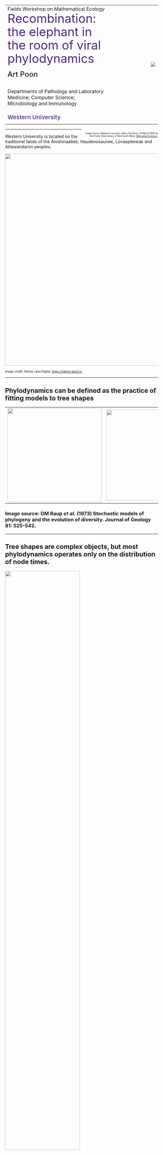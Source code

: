 
<table>
<tr>
<td>
Fields Workshop on Mathematical Ecology
<div style="font-size: 2.5em; line-height: 1.1; color: #4F2683;">Recombination: the elephant in the room of viral phylodynamics</div>
<div style="font-size: 1.5em; line-height: 2.5; font-weight: 500;">Art Poon</div>

Departments of Pathology and Laboratory Medicine; Computer Science; Microbiology and Immunology<br/>

<div style="font-size: 1.2em; line-height: 2; color: #4F2683; font-weight: 500;">
Western University
</div>

</td>
<td width="33%">
<img src="/img/elephant-in-the-room.jpg" style="float: right;"/>
</td>
</tr>
</table>

<div style="float: right; text-align: right; width: 50%; color: black; font-size: 0.5em">
<br/>
Image source: Elephant's tea party, Robur Tea Room, 24 March 1939, by Sam Hood. State Library of New South Wales. <a href="https://commons.wikimedia.org/wiki/File:Elephant%27s_tea_party,_Robur_Tea_Room,_24_March_1939,_by_Sam_Hood_(8739115901).jpg">Wikimedia Commons</a>.
</div>



---

Western University is located on the traditional lands of the Anishinaabek, Haudenosaunee, L&#363;naap&eacute;ewak and Attawandaron peoples.

<img src="/img/native-land.png" width=700/>

<small><small>
Image credit: Native Land Digital, https://native-land.ca
</small></small>

---

## Phylodynamics can be defined as the practice of fitting models to tree shapes

<table>
<tr>
<td><img src="/img/raup1973.png" height=310/></td>
<td><img src="/img/raup1973-2.png" height=300/></td>
</tr>
</table>


### Image source: DM Raup <i>et al.</i> (1973) Stochastic models of phylogeny and the evolution of diversity. Journal of Geology 81: 525-542.

---


## Tree shapes are complex objects, but most phylodynamics operates only on the distribution of node times.

<img src="/img/macpherson2022.png" width="70%">

### Image source: A MacPherson <i>et al.</i> 2022. Unifying phylogenetic birth-death models in epidemiology and macroevolution. Syst Biol 71: 172-189.

---

# The birth-death SIR model 

* Phylodynamic models generally equate lineage birth (internal node) with transmission.
  * Birth occurs at rate $\lambda$, which may vary over time, *i.e.*, $\\{\lambda\_1, \lambda_2, \ldots \\}$.
* Assume lineage death (terminal node) means removal (including sampling) at rate $\mu$.
* The BDSIR model (K&uuml;nhert *et al.*, 2014) constrains variation in $\lambda$ and $\mu$ over time by an SIR model, where growth is $S$-limited.

![](/img/SIR-model.svg)

---

# The basic reproduction number

* The rate of change in the number of infected individuals ($I$) is:

`$$\frac{dI}{dt} = (\beta S - \gamma) I$$`

* The number of infections grows when $\beta S / \gamma > 1$.
* At the start of an epidemic, this quantity is known as the basic reproduction number, $R_0$.
  * The expected number of secondary infections from an index case.
  * An important parameter for public health decision-making.

---

# $R_0$ and phylodynamics

* Phylodynamic methods are increasingly used to estimate $R_0$ from genetic sequence data.
<img src="https://virological.org/uploads/default/original/1X/8f21f08be4ef14d94441e26c058332e72536ea53.png" height=220/>

* Higher $R_0$ should be associated with a greater concentration of internal node times near root.

### Image source: TG Vaughan et al. (2020) Phylodynamic Analyses of outbreaks in China, Italy, Washington State (USA), and the Diamond Princess. https://virological.org

---

## Recombination is the exchange of genetic material between genomes

![](/img/recombination.svg)

---

# Many RNA viruses exhibit high rates of recombination

* HIV-1 undergoes about $1.3\times 10^{-3}$ recombination events per nucleotide per cellular infection (Schlub *et al*, 2010).

<div style="width: 100%; height: 100px; overflow: hidden;">
<img src="https://www.hiv.lanl.gov/scratch/CRFimg/4_CRF04_cpx.png" style="max-height: unset; height: 150px; margin: -30px 0 0 200px; padding: 0; border: unset;"/>
</div>

* About 0.1 to 0.4 reassortment events occur per lineage per year in influenza viruses (M&uuml;ller *et al* 2020).
  * Reassortment is a form of recombination involving the exchange of entire genome segments.

### Image source: https://www.hiv.lanl.gov/components/sequence/HIV/crfdb/crfs.comp

---

## Recombination creates phylogenetic discordance between different intervals of the genome

![](/img/phylo-discord.svg)

---

## Discordant phylogenies can be represented jointly as an ancestral recombination graph

<img src="/img/ancestral-recomb-graph.svg" width=80%/>

---

## Resolving trees from an ARG is analogous to a subtree-prune-regraft operation

![](/img/5692f1-linear.png)


---

# Phylodynamic studies seldom account for recombination

* If we are reconstructing a single tree from the sequence alignment, then we are essentially averaging over multiple trees.
* It is widely known in the evolutionary biology literature that recombination tends to make this average tree more "star-like", *e.g.*, Schierup and Hein (2000).
  * In the extreme case, every site evolves independently.
* Is phylodynamic estimation of $R_0$ confounded by recombination?

---

# Simulation methods
<table>
<tr>
  <td>
    <ul>
      <li>Used <a href="https://tgvaughan.github.io/remaster/">ReMASTER</a> (BEAST2, v2.7.2; Vaughan 2024) to simulate trees under the BDSIR model.</li>
      <li>Two sets of parameters ("HIV-like" and "SARS-like") determined by fitting BDSIR to data, with priors informed by literature.</li>
      <li>Used <a href="https://github.com/sjspielman/pyvolve">Pyvolve</a> (v1.1.0, Spielman and Wilke 2015) to simulate an alignment from the tree, calibrated on real data.</li>
    </ul>
  </td>
  <td width="25%">
    <img src="https://filogeneti.ca/img/wwang.jpeg"/>
    <div style="font-size: 0.8em;">
    Analysis by William Wang, undergraduate thesis student.
    </div>
  </td>
</tr>
</table>

---

# Baseline tests

<table>
  <tr>
  <td>
    <ul>
      <li>Fit BDSIR model in BEAST2 to simulated alignments.</li>
      <li>Set a narrow prior on $\gamma$ (<tt>becomeUninfectious</tt> rate) to address parameter identifiability issue, <i>i.e.</i>, <a href="https://academic.oup.com/mbe/article/38/9/4010/6278301">Louca <i>et al.</i> 2021</a>.</li>
      <li>Evaluated five combinations of model parameters (colours) and five replicates of one set of parameters (squares).</li>
    </ul>
  </td>
  <td width="45%">
    <img src="/img/recombR0-tests.svg" width=400/>
  </td>
  </tr>
</table>

---

# Adding recombination

1. Assume $B$ breakpoints are distributed uniformly at random across the alignment.
2. Assign the simulated tree to the leftmost interval.
3. At each breakpoint, apply a subtree-prune-regraft (SPR) operation to a random point in the preceding tree.
  * This assumes that parental lineages are always sampled!
4. Simulate alignments for every tree.
5. Combine intervals to generate the recombinant alignment.

---

## Trees become more star-like with increasing recombination

![](/img/recombR0-trees.svg)

---

## Recombination causes BEAST2* to overestimate R0, with diminishing returns

<img src="/img/recombR0-results.svg" width=80%/>

### *phylodynamics serial with narrow prior on `becomeUninfectiousRate` - chains run for 1e8 steps, extended to 2e8 if failure to converge. 

---

# Is B=100 a realistic amount of recombination?

* Many of the simulated breakpoints are inconsequential, *e.g.*:
  * exchange of terminal branches
  * short interval between breakpoints
* *i.e.*, the sort of recombination that is most visible to us may be in the minority
* Time scale of ~20 years for HIV-like data, ~200 days for SARS-like data.

---

# Recombination is complicated

* Several things need to occur for recombination to affect tree shape:
  1. Superinfection: transmission to an infected individual*
  2. Genetic divergence between parental lineages
  3. Co-infection of the same host cell
  4. Recombination of co-infecting genomes
* We only really have good empirical (*in vitro*) data on (4)

### *Keep an eye out for recent work by Nicola M&uuml;ller and colleagues..

---

## Recombination may be a serious problem for phylodynamics.

<img src="https://upload.wikimedia.org/wikipedia/commons/a/ac/Baba.2.jpg" height=300/>

## How much recombination is there in our data?

### Image source: Elefant Baba der Madame Lecerf (1824, [public domain](https://commons.wikimedia.org/wiki/File:Baba.2.jpg)).

---

# Recombination in segmented viruses occurs by exchange of entire segments between genomes
* Influenza A virus has eight genome segments &mdash; recombination within segments is rare ([Boni *et al* 2010](https://journals.plos.org/plosone/article?id=10.1371/journal.pone.0010434)).
* Reassortment plays an important role in IAV adaptation (antigenic shift).

![](/img/reassortment.svg)

---

## Reassortment in IAV is often detected by phylogenetic discordance

![](/img/tanglegram.svg)

---

# How reliable is this approach for detecting reassortment?

<table>
<tr>
  <td>
    <ul>
      <li>Individual reassortment events can be reconstructed as SPR edits between trees.</li>
      <li>Some studies employing such methods have reported enormous numbers of reassortment events, <i>e.g.</i>, <a href="https://www.frontiersin.org/journals/microbiology/articles/10.3389/fmicb.2021.793500/full"/>Gong <i>et al.</i> (2021)</a> reported 1,927 events.</li>
      <li>However, phylogenetic discordance can also be induced by error in reconstructing the actual tree.</li>
    </ul>
  </td>
  <td width="25%">
    <img src="https://filogeneti.ca/img/hcastelan.jpeg"/>
    <div style="font-size: 0.8em;">
    Analysis by Hugo Castel&aacute;n S&aacute;nchez, postdoctoral associate.
    </div>
  </td>
</tr>
</table>


---

# Simulation methods

* Retrieved 11,795 complete H5Nx genomes from avian hosts from NCBI Genbank and GISAID databases.
* Generated five replicate samples of $n=214$ genomes and reconstructed ML trees for each segment.
* Used Pyvolve to simulate alignments along the segment 4 (HA) tree for all other segments (rescaled to match observed variation).
* Reconstructed ML trees from the simulated alignments.

## Any SPRs detected in these trees must be false positives!

---

## The number of SPRs in the absence of any reassortment is similar to real data!
<img src="/img/hfive-barplots.svg" width="75%"/>

---

## False SPRs tend to involve smaller subtrees than SPRs from real data
<img src="/img/hfive-ntips.svg" width="67%"/>

---

## False SPRs tend to travel a shorter distance in the tree

<img src="/img/hfive-siblings.svg" width="67%"/>

---

# We should be more cautious about interpreting SPRs as reassortment events

* Filtering on larger subtrees with a longer regraft distance should mitigate a high false positive rate.
* This result is very sensitive to how we simulate trees for other segments.
* Maximizing the divergence among sequences &mdash; by removing closely-related sequences &mdash; can also substantially reduce the false positive rate.

---

## Recombination is usually detected by comparing each sequence to two others as potential "parents".

<div style="width: 100%; height: 335px; overflow: hidden;">
<img src="https://onlinelibrary.wiley.com/cms/asset/4734e2c3-0b63-4a2c-9a90-dcb26cb94926/jph12373-fig-0003-m.jpg" style="max-height: unset; height: 500px; margin: -20px 0 0 100px; padding: 0; border: unset;">
</div>

<small>
RDP analysis of begomovirus genomes.
</small>

### Image source: S Serfraz *et al.* (2015) Recombination Among Begomoviruses on Malvaceous Plants Leads to the Evolution of Okra Enation Leaf Curl Virus in Pakistan. J Phytopathol 163: 764-776.

---

## Another approach is to identify sections of an alignment with significant phylogenetic discordance

<div style="width: 100%; height: 320px; overflow: hidden;">
<img src="https://journals.plos.org/plospathogens/article/file?id=10.1371/journal.ppat.1006466.g001&type=large" style="max-height: unset; height: 400px; margin: 0px 0 0 100px; padding: 0; border: unset;">
</div>

<small>
GARD analysis of SIV and HIV reference genomes.
</small>

### Image source: Bell and Bedford (2017) [Modern-day SIV viral diversity generated by extensive recombination and cross-species transmission](https://journals.plos.org/plospathogens/article?id=10.1371/journal.ppat.1006466). PLOS Pathog 13: e1006466.

---

# Dynamic stochastic block models

<table>
<tr>
  <td>
    <ul>
      <li>A stochastic block model comprises:</li>
      <ul>
        <li>A block partition ${B_1, B_2, \ldots, B_K}$ on $n$ nodes</li>
        <li>A $K\times K$ matrix of edge probabilities ($\pi$) between blocks $i$ and $j$</li>
      </ul>
      <li>Typically, $\pi$ is set so that edges are more common within blocks than between blocks.</li>
      <li>In a *dynamic* SBM, </li>
    </ul>
  </td>
  <td width="40%">
    <img src="/img/jchiquet-sbm.png"/>
    <small><small>
    Image source: Julien Chiquet. MAP566 - Stats in Action <a href="https://jchiquet.github.io/MAP566/docs/mixture-models/map566-lecture-graph-clustering-part2.html"/>lecture notes</a>. 
    </small></small>
  </td>
</tr>
</table>

---

# Thanks!

<table>
<tr>
  <td>
    <img src="/img/cihr.png" width="250px"/><br/>
    <img src="/img/NSERC_RGB.png" width="230px"/>
    <img src="/img/NIH_NIAID.jpg" width="180px"/>
  </td>
  <td style="vertical-align: middle;">
    <img src="/img/lab-thumbnails.jpeg" width="400px"/>
  </td>
</tr>
</table>
